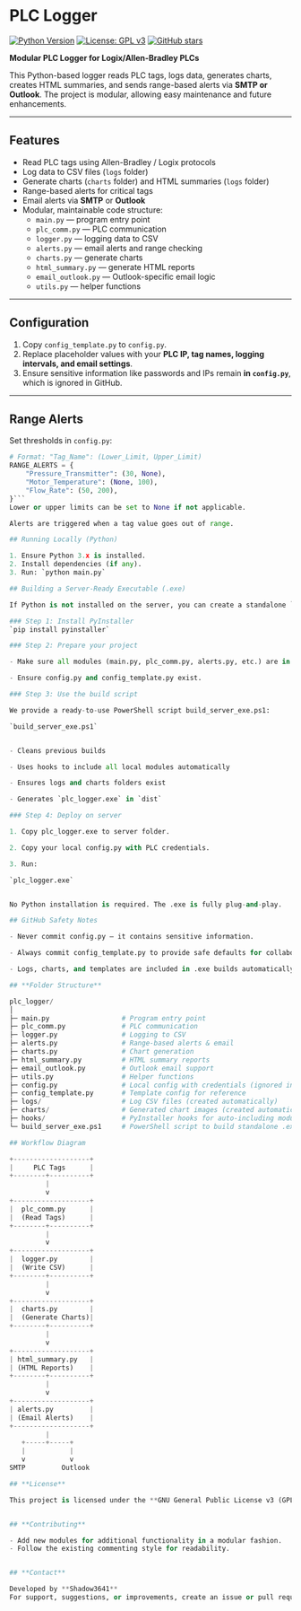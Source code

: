 # PLC Logger

[![Python Version](https://img.shields.io/badge/python-3.8%2B-blue.svg)](https://www.python.org/)
[![License: GPL v3](https://img.shields.io/badge/License-GPLv3-blue.svg)](LICENSE)
[![GitHub stars](https://img.shields.io/github/stars/Shadow3641/plc_logger?style=social)](https://github.com/Shadow3641/plc_logger/stargazers)

**Modular PLC Logger for Logix/Allen-Bradley PLCs**  

This Python-based logger reads PLC tags, logs data, generates charts, creates HTML summaries, and sends range-based alerts via **SMTP or Outlook**. The project is modular, allowing easy maintenance and future enhancements.

---

## Features

- Read PLC tags using Allen-Bradley / Logix protocols  
- Log data to CSV files (`logs` folder)  
- Generate charts (`charts` folder) and HTML summaries (`logs` folder)  
- Range-based alerts for critical tags  
- Email alerts via **SMTP** or **Outlook**  
- Modular, maintainable code structure:
  - `main.py` — program entry point  
  - `plc_comm.py` — PLC communication  
  - `logger.py` — logging data to CSV  
  - `alerts.py` — email alerts and range checking  
  - `charts.py` — generate charts  
  - `html_summary.py` — generate HTML reports  
  - `email_outlook.py` — Outlook-specific email logic  
  - `utils.py` — helper functions  

---

## Configuration

1. Copy `config_template.py` to `config.py`.  
2. Replace placeholder values with your **PLC IP, tag names, logging intervals, and email settings**.  
3. Ensure sensitive information like passwords and IPs remain **in `config.py`**, which is ignored in GitHub.  

---

## Range Alerts

Set thresholds in `config.py`:

```python
# Format: "Tag_Name": (Lower_Limit, Upper_Limit)
RANGE_ALERTS = {
    "Pressure_Transmitter": (30, None),
    "Motor_Temperature": (None, 100),
    "Flow_Rate": (50, 200),
}```
Lower or upper limits can be set to None if not applicable.

Alerts are triggered when a tag value goes out of range.

## Running Locally (Python)

1. Ensure Python 3.x is installed.
2. Install dependencies (if any).
3. Run: `python main.py`

## Building a Server-Ready Executable (.exe)

If Python is not installed on the server, you can create a standalone `.exe` using PyInstaller.

### Step 1: Install PyInstaller
`pip install pyinstaller`

### Step 2: Prepare your project

- Make sure all modules (main.py, plc_comm.py, alerts.py, etc.) are in the project folder.

- Ensure config.py and config_template.py exist.

### Step 3: Use the build script

We provide a ready-to-use PowerShell script build_server_exe.ps1:

`build_server_exe.ps1`


- Cleans previous builds

- Uses hooks to include all local modules automatically

- Ensures logs and charts folders exist

- Generates `plc_logger.exe` in `dist`

### Step 4: Deploy on server

1. Copy plc_logger.exe to server folder.

2. Copy your local config.py with PLC credentials.

3. Run:

`plc_logger.exe`


No Python installation is required. The .exe is fully plug-and-play.

## GitHub Safety Notes

- Never commit config.py — it contains sensitive information.

- Always commit config_template.py to provide safe defaults for collaborators.

- Logs, charts, and templates are included in .exe builds automatically.

## **Folder Structure**

plc_logger/
│
├─ main.py                  # Program entry point
├─ plc_comm.py              # PLC communication
├─ logger.py                # Logging to CSV
├─ alerts.py                # Range-based alerts & email
├─ charts.py                # Chart generation
├─ html_summary.py          # HTML summary reports
├─ email_outlook.py         # Outlook email support
├─ utils.py                 # Helper functions
├─ config.py                # Local config with credentials (ignored in GitHub)
├─ config_template.py       # Template config for reference
├─ logs/                    # Log CSV files (created automatically)
├─ charts/                  # Generated chart images (created automatically)
├─ hooks/                   # PyInstaller hooks for auto-including modules
└─ build_server_exe.ps1     # PowerShell script to build standalone .exe

## Workflow Diagram

+-------------------+
|     PLC Tags      |
+--------+----------+
         |
         v
+-------------------+
|  plc_comm.py      |
|  (Read Tags)      |
+--------+----------+
         |
         v
+-------------------+
|  logger.py        |
|  (Write CSV)      |
+--------+----------+
         |
         v
+-------------------+
|  charts.py        |
|  (Generate Charts)|
+--------+----------+
         |
         v
+-------------------+
| html_summary.py   |
| (HTML Reports)    |
+--------+----------+
         |
         v
+-------------------+
| alerts.py         |
| (Email Alerts)    |
+-------------------+
         |
   +-----+-----+
   |           |
   v           v
SMTP         Outlook

## **License**

This project is licensed under the **GNU General Public License v3 (GPL-3.0)**. See [LICENSE](LICENSE) for details.


## **Contributing**

- Add new modules for additional functionality in a modular fashion.  
- Follow the existing commenting style for readability.  


## **Contact**

Developed by **Shadow3641**  
For support, suggestions, or improvements, create an issue or pull request on GitHub.
